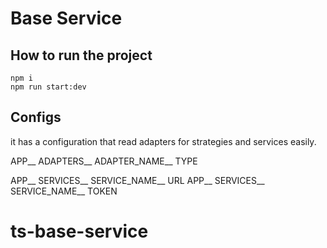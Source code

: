 # Base Service

## How to run the project

```
npm i
npm run start:dev
```

## Configs

it has a configuration that read adapters for strategies and services easily.

APP__ ADAPTERS__ ADAPTER_NAME__ TYPE

APP__ SERVICES__ SERVICE_NAME__ URL
APP__ SERVICES__ SERVICE_NAME__ TOKEN
# ts-base-service
